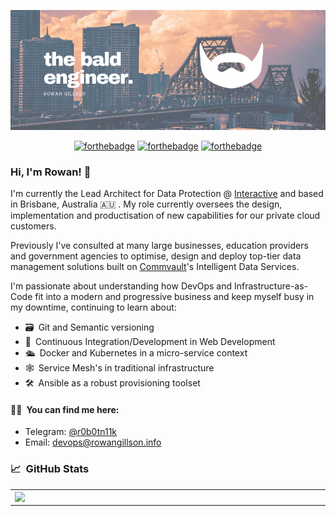 <p align="center">
  <img src="assets/the-bald-engineer.png">
</p>

<div align="center">

[![forthebadge](https://forthebadge.com/images/badges/contains-technical-debt.svg)](https://forthebadge.com)
[![forthebadge](https://forthebadge.com/images/badges/made-with-out-pants.svg)](https://forthebadge.com)
[![forthebadge](https://forthebadge.com/images/badges/powered-by-overtime.svg)](https://forthebadge.com)

</div>

### Hi, I'm Rowan! 👋

I'm currently the Lead Architect for Data Protection @ [Interactive](https://www.interactive.com.au) and based in Brisbane, Australia 🇦🇺&puncsp;. My role currently oversees the design, implementation and productisation of new capabilities for our private cloud customers.

Previously I've consulted at many large businesses, education providers and government agencies to optimise, design and deploy top-tier data management solutions built on [Commvault](https://www.commvault.com/)'s Intelligent Data Services.

I'm passionate about understanding how DevOps and Infrastructure-as-Code fit into a modern and progressive business and keep myself busy in my downtime, continuing to learn about:

- 🗃&ensp;Git and Semantic versioning
- 🚂&ensp;Continuous Integration/Development in Web Development
- 🛳&ensp;Docker and Kubernetes in a micro-service context
- 🕸&ensp;Service Mesh's in traditional infrastructure
- 🛠&ensp;Ansible as a robust provisioning toolset

#### 🤝🏻&ensp;You can find me here:

* Telegram: [@r0b0tn11k](https://t.me/r0b0tn11k "My Telegram")
* Email: devops@rowangillson.info

### 📈&ensp;GitHub Stats

<p align="center">
  <table>
  <tr>
      <td><img width="550px" align="left" src="http://github-readme-stats-arrrgi.vercel.app/api?username=arrrgi&show_icons=true&theme=synthwave&count_private=true&hide_border=true&hide_title=true&bg_color=0d1117" /></td>
      <td><img width="550px" src="https://github-readme-stats-arrrgi.vercel.app/api/top-langs/?username=arrrgi&layout=compact&hide_border=true&theme=synthwave&hide_title=true&bg_color=0d1117" /></td>
  </tr>   
</table>
</p>


<!--
**arrrgi/arrrgi** is a ✨ _special_ ✨ repository because its `README.md` (this file) appears on your GitHub profile.

Here are some ideas to get you started:

- 🔭 I’m currently working on ...
- 🌱 I’m currently learning ...
- 👯 I’m looking to collaborate on ...
- 🤔 I’m looking for help with ...
- 💬 Ask me about ...
- 📫 How to reach me: ...
- 😄 Pronouns: ...
- ⚡ Fun fact: ...
-->
